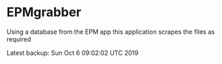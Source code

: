# EPMgrabber
Using a database from the EPM app this application scrapes the files as required


Latest backup: Sun Oct 6 09:02:02 UTC 2019
